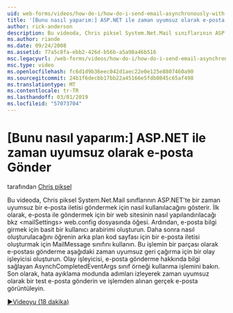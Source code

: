 ```yaml
---
uid: web-forms/videos/how-do-i/how-do-i-send-email-asynchronously-with-aspnet
title: '[Bunu nasıl yaparım:] ASP.NET ile zaman uyumsuz olarak e-posta gönderin | Microsoft Docs'
author: rick-anderson
description: Bu videoda, Chris piksel System.Net.Mail sınıflarının ASP.NET'te bir zaman uyumsuz bir e-posta iletisi göndermek için nasıl kullanılacağını gösterir. İlk olarak, bir web sitesi yapılandırma gör...
ms.author: riande
ms.date: 09/24/2008
ms.assetid: 77a5c8fa-ebb2-426d-b56b-a5a98a46b516
msc.legacyurl: /web-forms/videos/how-do-i/how-do-i-send-email-asynchronously-with-aspnet
msc.type: video
ms.openlocfilehash: fc6d1d9b36eec042d1aec22e0e125e8807460a90
ms.sourcegitcommit: 24b1f6decbb17bb22a45166e5fdb0845c65af498
ms.translationtype: MT
ms.contentlocale: tr-TR
ms.lasthandoff: 03/01/2019
ms.locfileid: "57073704"
---
```

<a name="how-do-i-send-email-asynchronously-with-aspnet"></a>[Bunu nasıl yaparım:] ASP.NET ile zaman uyumsuz olarak e-posta Gönder
====================
tarafından [Chris piksel](https://twitter.com/chrispels)

Bu videoda, Chris piksel System.Net.Mail sınıflarının ASP.NET'te bir zaman uyumsuz bir e-posta iletisi göndermek için nasıl kullanılacağını gösterir. İlk olarak, e-posta ile göndermek için bir web sitesinin nasıl yapılandırılacağı bkz &lt;mailSettings&gt; web.config dosyasında öğesi. Ardından, e-posta bilgi girmek için basit bir kullanıcı arabirimi oluşturun. Daha sonra nasıl oluşturulacağını öğrenin arka plan kod sayfası için bir e-posta iletisi oluşturmak için MailMessage sınıfını kullanın. Bu işlemin bir parçası olarak e-postası gönderme aşağıdaki zaman uyumsuz geri çağırma için bir olay işleyicisi oluşturun. Olay işleyicisi, e-posta gönderme hakkında bilgi sağlayan AsynchCompletedEventArgs sınıf örneği kullanma işlemini bakın. Son olarak, hata ayıklama modunda adımları izleyerek zaman uyumsuz olarak bir test e-posta gönderin ve işlemden alınan gerçek e-posta görüntüleyin.

[&#9654;Videoyu (18 dakika)](https://channel9.msdn.com/Blogs/ASP-NET-Site-Videos/how-do-i-send-email-asynchronously-with-aspnet)
